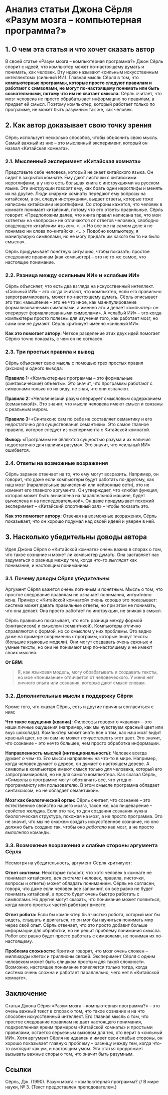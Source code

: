 # Анализ статьи Джона Сёрля «Разум мозга – компьютерная программа?»

## 1. О чем эта статья и что хочет сказать автор

В своей статье «Разум мозга – компьютерная программа?» Джон Сёрль спорит с идеей, что компьютер может по-настоящему думать и понимать, как человек. Эту идею называют «сильным искусственным интеллектом» (сильный ИИ). Главная мысль Сёрля в том, что **компьютерные программы, которые просто следуют правилам и работают с символами, не могут по-настоящему понимать или быть сознательными, потому что им не хватает смысла.** Сёрль считает, что мозг человека не просто обрабатывает информацию по правилам, а придает ей смысл. Поэтому компьютер, который работает только по программе, не может быть разумным так же, как человек.

## 2. Как автор доказывает свою точку зрения

Сёрль использует несколько способов, чтобы объяснить свою мысль. Самый важный из них – это мысленный эксперимент, который он назвал «Китайская комната».

### 2.1. Мысленный эксперимент «Китайская комната»

Представьте себе человека, который не знает китайского языка. Он сидит в закрытой комнате. Ему дают листочки с китайскими иероглифами, а у него есть большая книга с инструкциями на русском языке. Эти инструкции говорят ему, как брать одни иероглифы и менять их на другие. Люди снаружи комнаты передают ему вопросы на китайском, а он, следуя инструкциям, выдает ответы, которые тоже написаны китайскими иероглифами. Со стороны кажется, что человек в комнате понимает китайский, потому что его ответы правильные. Сёрль говорит: «Предположим далее, что книга правил написана так, что мои «ответы» на «вопросы» не отличаются от ответов человека, свободно владеющего китайским языком. <...> Но все же на самом деле я не понимаю ни слова по-китайски. <...> Подобно компьютеру, я манипулирую символами, но не могу придать им какого бы то ни было смысла».

Сёрль придумывает понятную ситуацию, чтобы показать: простое следование правилам (как компьютер) – это не то же самое, что настоящее понимание.

### 2.2. Разница между «сильным ИИ» и «слабым ИИ»

Сёрль объясняет, что есть два взгляда на искусственный интеллект. «Сильный ИИ» – это когда считают, что компьютер, если его правильно запрограммировать, может по-настоящему думать. Сёрль описывает это так: «мышление – это не что иное, как манипулирование формализованными символами, а именно это и делает компьютер: он оперирует формализованными символами». А «слабый ИИ» – это когда компьютеры просто полезны для изучения того, как работает мозг, но сами они не думают. Сёрль критикует именно «сильный ИИ».

**Как это помогает автору:** Четкое разделение этих двух идей помогает Сёрлю точно показать, с чем он не согласен.

### 2.3. Три простых правила и вывод

Сёрль объясняет свою мысль с помощью трех простых правил (аксиом) и одного вывода:

**Правило 1:** «Компьютерные программы – это формальные (синтаксические) объекты». Это значит, что программы работают с символами только по их виду, не зная, что они означают.

**Правило 2:** «Человеческий разум оперирует смысловым содержанием (семантикой)». Это значит, что мысли человека имеют смысл и связаны с реальным миром.

**Правило 3:** «Синтаксис сам по себе не составляет семантику и его недостаточно для существования семантики». Это самое главное правило, которое следует из эксперимента с Китайской комнатой.

**Вывод:** «Программы не являются сущностью разума и их наличия недостаточно для наличия разума». Это значит, что «сильный ИИ» ошибается.

### 2.4. Ответы на возможные возражения

Сёрль заранее отвечает на то, что ему могут возразить. Например, он говорит, что даже если компьютеры будут работать по-другому, как наш мозг (параллельные вычисления или нейронные сети), это не изменит его главного аргумента. Он утверждает, что «любая функция, которая может быть вычислена на параллельной машине, будет вычислена и на последовательной». Он даже придумывает похожий эксперимент – «Китайский спортивный зал» – чтобы показать это.

**Как это помогает автору:** Отвечая на возможные возражения, Сёрль показывает, что он хорошо подумал над своей идеей и уверен в ней.

## 3. Насколько убедительны доводы автора

Идея Джона Сёрля о «Китайской комнате» очень важна в спорах о том, что такое сознание и может ли компьютер думать. Она заставляет нас задуматься о разнице между тем, когда что-то *выглядит* как понимание, и настоящим пониманием.

### 3.1. Почему доводы Сёрля убедительны

Аргумент Сёрля кажется очень логичным и понятным. Мысль о том, что простое следование правилам не означает понимания, интуитивно ясна. Пример с «Китайской комнатой» очень хорошо это показывает: система может давать правильные ответы, но при этом не понимать, что она делает. Она просто работает по инструкции, не вникая в смысл.

Сёрль правильно показывает, что есть разница между формой (синтаксисом) и смыслом (семантикой). Компьютеры отлично справляются с формой, но со смыслом у них проблемы. Это видно даже на примере современных программ, которые пишут тексты (большие языковые модели). Они могут создавать очень связные и умные тексты, но они не понимают мир по-настоящему и не имеют своих мыслей.

**От БЯМ**:
> Я, как языковая модель, могу обрабатывать и создавать тексты, но мое «понимание» отличается от человеческого. У меня нет личного опыта или сознания, которые дают смысл словам.

### 3.2. Дополнительные мысли в поддержку Сёрля

Кроме того, что сказал Сёрль, есть и другие причины согласиться с ним:

**Что такое ощущения (квалиа):** Философы говорят о «квалиа» – это наши личные ощущения (например, как мы чувствуем красный цвет или вкус шоколада). Компьютер может знать все о том, как наш мозг видит красный цвет, но он сам не может *почувствовать* этот цвет. Это значит, что сознание – это нечто большее, чем просто обработка информации.

**Направленность мыслей (интенциональность):** Человек всегда думает *о чем-то*. Его мысли направлены на что-то в мире. Например, когда человек думает о дереве, он думает о настоящем дереве. А символы в компьютере имеют смысл только для человека, который его запрограммировал, но не для самого компьютера. Как сказал Сёрль, «Символы в программе могут обозначать все, что угодно программисту или пользователю. В этом смысле программа обладает синтаксисом, но не обладает семантикой».

**Мозг как биологический орган:** Сёрль считает, что сознание – это естественное свойство нашего мозга, такое же, как пищеварение – свойство желудка. Если это так, то для создания сознания нужна биологическая структура, похожая на мозг, а не просто программа. Это не значит, что мы не сможем создать искусственное сознание, но оно должно быть создано так, чтобы оно *работало* как мозг, а не просто *выполняло* команды.

### 3.3. Возможные возражения и слабые стороны аргумента Сёрля

Несмотря на убедительность, аргумент Сёрля критикуют:

**Ответ системы:** Некоторые говорят, что хотя человек в комнате не понимает китайского, *вся система* (человек, правила, листочки, вопросы и ответы) может обладать пониманием. Сёрль не согласен, говоря, что даже если человек все запомнит, он все равно не будет понимать китайский, а просто будет очень быстро работать с символами. Но другие могут сказать, что понимание может появиться, когда много простых частей работают вместе.

**Ответ робота:** Если бы компьютер был частью робота, который мог бы видеть, слышать и двигаться, то он мог бы научиться понимать мир через свой опыт. Сёрль отвечает, что это просто добавит больше информации для обработки, но не решит проблему понимания смысла. Робот все равно будет просто работать с символами, не понимая их по-настоящему.

**Проблема сложности:** Критики говорят, что мозг очень сложен – миллиарды клеток и триллионы связей. Эксперимент Сёрля с одним человеком может быть слишком простым для такой сложности. Возможно, настоящее понимание появляется только тогда, когда система очень сложна и работает параллельно, чего нет в «Китайской комнате».

## Заключение

Статья Джона Сёрля «Разум мозга – компьютерная программа?» – это очень важный текст в спорах о том, что такое сознание и на что способен искусственный интеллект. Его главная мысль о том, что простое следование правилам не дает настоящего понимания, подкрепленная ярким примером «Китайской комнаты» и простыми правилами, остается серьезным вызовом для тех, кто верит в «сильный ИИ». Хотя аргумент Сёрля не идеален и имеет свои слабые стороны, он хорошо показывает главную проблему – разницу между тем, когда что-то *выглядит* как ум, и настоящим умом. Эта статья продолжает вызывать важные споры о том, что значит быть разумным.

## Ссылки

Сёрль, Дж. (1990). Разум мозга – компьютерная программа? // В мире науки, № 3. (Текст предоставлен преподователем.)

